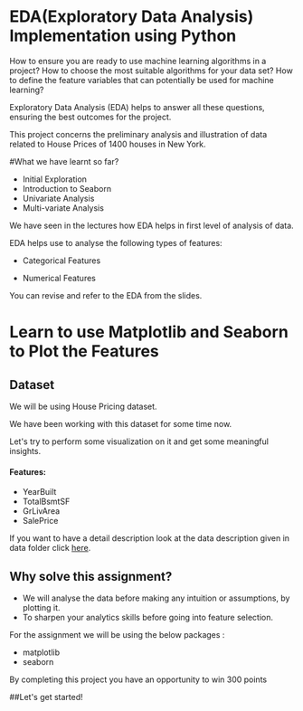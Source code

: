 # EDA(Exploratory Data Analysis) Implementation using Python
How to ensure you are ready to use machine learning algorithms in a project?
How to choose the most suitable algorithms for your data set? 
How to define the feature variables that can potentially be used for machine learning?

Exploratory Data Analysis (EDA) helps to answer all these questions, ensuring the best outcomes for the project.

This project concerns the preliminary analysis and illustration of data related 
to House Prices of 1400 houses in New York.

#What we have learnt so far?
* Initial Exploration
* Introduction to Seaborn
* Univariate Analysis
* Multi-variate Analysis

We have seen in the lectures how EDA helps in first level of analysis of data.

EDA helps use to analyse the following types of features:
* Categorical Features

* Numerical Features

You can revise and refer to the EDA from the slides.

# Learn to use Matplotlib and Seaborn to Plot the Features

## Dataset
We will be using House Pricing dataset. 

We have been working with this dataset for some time now. 

Let's try to perform some visualization on it and get some meaningful insights.

#### Features:

* YearBuilt
* TotalBsmtSF
* GrLivArea 
* SalePrice

If you want to have a detail description look at the data description given in data folder
click [here](https://github.com/MayureshShilotri/GA_extended_content/blob/master/Data/house_pricing/data_description.txt).

## Why solve this assignment?

* We will analyse the data before making any intuition or assumptions, by plotting it.
* To sharpen your analytics skills before going into feature selection.


For the assignment we will be using the below packages :
* matplotlib
* seaborn

By completing this project you have an opportunity to win 300 points

##Let's get started!
